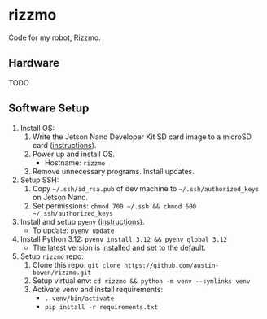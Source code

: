 # rizzmo

Code for my robot, Rizzmo.


## Hardware

TODO


## Software Setup

1. Install OS:
   1. Write the Jetson Nano Developer Kit SD card image to a microSD card ([instructions](https://developer.nvidia.com/embedded/learn/get-started-jetson-nano-devkit#write)).
   2. Power up and install OS.
      - Hostname: `rizzmo`
   3. Remove unnecessary programs. Install updates.
2. Setup SSH:
   1. Copy `~/.ssh/id_rsa.pub` of dev machine to `~/.ssh/authorized_keys` on Jetson Nano.
   2. Set permissions: `chmod 700 ~/.ssh && chmod 600 ~/.ssh/authorized_keys`
3. Install and setup `pyenv` ([instructions](https://github.com/pyenv/pyenv?tab=readme-ov-file#installation)).
   - To update: `pyenv update`
4. Install Python 3.12: `pyenv install 3.12 && pyenv global 3.12`
   - The latest version is installed and set to the default.
5. Setup `rizzmo` repo:
   1. Clone this repo: `git clone https://github.com/austin-bowen/rizzmo.git`
   2. Setup virtual env: `cd rizzmo && python -m venv --symlinks venv`
   3. Activate venv and install requirements:
      - `. venv/bin/activate`
      - `pip install -r requirements.txt`
